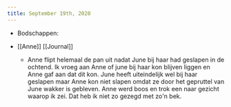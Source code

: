 ```yaml
---
title: September 19th, 2020
---
```


- Bodschappen:

- [[Anne]] [[Journal]] 
	 - Anne flipt helemaal de pan uit nadat June bij haar had geslapen in de ochtend. Ik vroeg aan Anne of june  bij haar kon blijven liggen en Anne gaf aan dat dit kon. June heeft uiteindelijk wel bij haar geslapen maar Anne kon niet slapen omdat ze door het gepruttel van June wakker is gebleven. Anne werd boos en trok een naar gezicht waarop ik zei. Dat heb ik niet zo gezegd met zo'n bek. 
